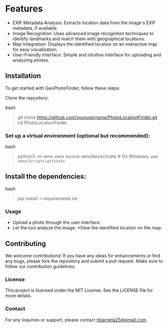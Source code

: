 # Features

* EXIF Metadata Analysis: Extracts location data from the image's EXIF metadata, if available.
* Image Recognition: Uses advanced image recognition techniques to identify landmarks and match them with geographical locations.
* Map Integration: Displays the identified location on an interactive map for easy visualization.
* User-Friendly Interface: Simple and intuitive interface for uploading and analyzing photos.
## Installation
To get started with GeoPhotoFinder, follow these steps:

Clone the repository:

bash
> git clone https://github.com/yourusername/PhotoLocationFinder.git
> cd PhotoLocationFinder

### Set up a virtual environment (optional but recommended):

bash
> python3 -m venv venv
> source venv/bin/activate   # On Windows, use `venv\Scripts\activate`

## Install the dependencies:

bash
>  pip install -r requirements.txt

### Usage

* Upload a photo through the user interface.
* Let the tool analyze the image.
*View the identified location on the map.

## Contributing
We welcome contributions! If you have any ideas for enhancements or find any bugs, please fork the repository and submit a pull request. Make sure to follow our contribution guidelines.

### License

This project is licensed under the MIT License. See the LICENSE file for more details.

### Contact
For any inquiries or support, please contact hbarrieta25@gmail.com.
